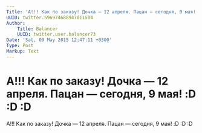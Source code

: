 ```yaml
---
Title: 'А!!! Как по заказу! Дочка — 12 апреля. Пацан — сегодня, 9 мая! :D :D :D'
UUID: twitter.596974688947011584
Author:
    Title: Balancer
    UUID: twitter.user.balancer73
Date: 'Sat, 09 May 2015 12:47:11 +0300'
Type: Post
Markup: Text
---
```


# А!!! Как по заказу! Дочка — 12 апреля. Пацан — сегодня, 9 мая! :D :D :D

А!!! Как по заказу! Дочка — 12 апреля. Пацан — сегодня, 9
мая! :D :D :D